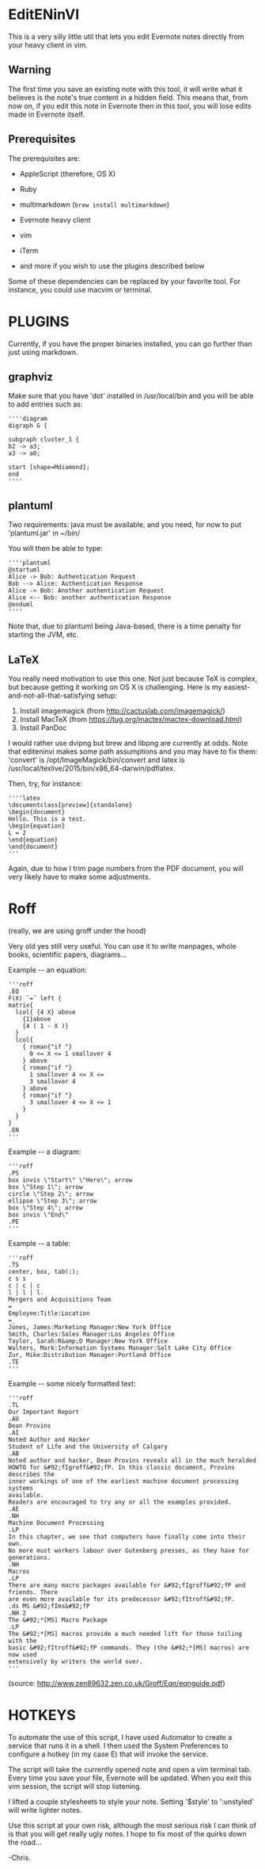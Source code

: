 # EditENinVI

This is a very silly little util that lets you edit Evernote notes directly from your heavy client in vim.

## Warning

The first time you save an existing note with this tool, it will write what it believes is the note's true content in a hidden field. This means that, from now on, if you edit this note in Evernote then in this tool, you will lose edits made in Evernote itself.

## Prerequisites

The prerequisites are:

- AppleScript (therefore, OS X)
- Ruby
- multimarkdown (`brew install multimarkdown`)
- Evernote heavy client
- vim
- iTerm

- and more if you wish to use the plugins described below

Some of these dependencies can be replaced by your favorite tool. For instance, you could use macvim or terminal.

# PLUGINS

Currently, if you have the proper binaries installed, you can go further than just using markdown.

## graphviz

Make sure that you have 'dot' installed in /usr/local/bin and you will be able to add entries such as:

    ''''diagram
    digraph G {

    subgraph cluster_1 {
    b2 -> a3;
    a3 -> a0;

    start [shape=Mdiamond];
    end
    ''''

## plantuml

Two requirements: java must be available, and you need, for now to put 'plantuml.jar' in ~/bin/

You will then be able to type:

    ''''plantuml
    @startuml
    Alice -> Bob: Authentication Request
    Bob --> Alice: Authentication Response
    Alice -> Bob: Another authentication Request
    Alice <-- Bob: another authentication Response
    @enduml
    ''''

Note that, due to plantuml being Java-based, there is a time penalty for starting the JVM, etc.

## LaTeX

You really need motivation to use this one. Not just because TeX is complex, but because getting it working on OS X is challenging. Here is my easiest-and-not-all-that-satisfying setup:

1. Install imagemagick (from http://cactuslab.com/imagemagick/)
2. Install MacTeX (from https://tug.org/mactex/mactex-download.html)
3. Install PanDoc

I would rather use dvipng but brew and libpng are currently at odds. Note that editeninvi makes some path assumptions and you may have to fix them: 'convert' is /opt/ImageMagick/bin/convert and latex is /usr/local/texlive/2015/bin/x86_64-darwin/pdflatex.

Then, try, for instance:

    ''''latex
    \documentclass[preview]{standalone}
    \begin{document}
    Hello. This is a test.
    \begin{equation}
    L = 2
    \end{equation}
    \end{document}
    '''

Again, due to how I trim page numbers from the PDF document, you will very likely have to make some adjustments.

# Roff

(really, we are using groff under the hood)

Very old yes still very useful. You can use it to write manpages, whole books, scientific papers, diagrams...

Example -- an equation:

    '''roff
    .EQ
    F(X) ˜=˜ left {
    matrix{
      lcol{ {4 X} above
        {1}above
        {4 ( 1 - X )}
      }
      lcol{
        { roman{"if "}
          0 <= X <= 1 smallover 4
        } above
        { roman{"if "}
          1 smallover 4 <= X <=
          3 smallover 4
        } above
        { roman{"if "}
          3 smallover 4 <= X <= 1
        }
      }
    }
    .EN
    '''

Example -- a diagram:

    '''roff
    .PS
    box invis \"Start\" \"Here\"; arrow
    box \"Step 1\"; arrow
    circle \"Step 2\"; arrow
    ellipse \"Step 3\"; arrow
    box \"Step 4\"; arrow
    box invis \"End\"
    .PE
    '''

Example -- a table:

    '''roff
    .TS
    center, box, tab(:);
    c s s
    c | c | c
    l | l | l.
    Mergers and Acquisitions Team
    =
    Employee:Title:Location
    =_
    Jones, James:Marketing Manager:New York Office
    Smith, Charles:Sales Manager:Los Angeles Office
    Taylor, Sarah:R&amp;D Manager:New York Office
    Walters, Mark:Information Systems Manager:Salt Lake City Office
    Zur, Mike:Distribution Manager:Portland Office
    .TE
    '''

Example -- some nicely formatted text:

    '''roff
    .TL
    Our Important Report
    .AU
    Dean Provins
    .AI
    Noted Author and Hacker
    Student of Life and the University of Calgary
    .AB
    Noted author and hacker, Dean Provins reveals all in the much heralded
    HOWTO for &#92;fIgroff&#92;fP. In this classic document, Provins describes the
    inner workings of one of the earliest machine document processing systems
    available.
    Readers are encouraged to try any or all the examples provided.
    .AE
    .NH
    Machine Document Processing
    .LP
    In this chapter, we see that computers have finally come into their own.
    No more must workers labour over Gutenberg presses, as they have for
    generations.
    .NH
    Macros
    .LP
    There are many macro packages available for &#92;fIgroff&#92;fP and friends. There
    are even more available for its predecessor &#92;fItroff&#92;fP.
    .ds MS &#92;fIms&#92;fP
    .NH 2
    The &#92;*[MS] Macro Package
    .LP
    The &#92;*[MS] macros provide a much needed lift for those toiling with the
    basic &#92;fItroff&#92;fP commands. They (the &#92;*[MS] macros) are now used
    extensively by writers the world over.
    '''

(source: http://www.zen89632.zen.co.uk/Groff/Eqn/eqnguide.pdf)

# HOTKEYS

To automate the use of this script, I have used Automator to create a service that runs it in a shell. I then used the System Preferences to configure a hotkey (in my case <opt><cmd>E) that will invoke the service.

The script will take the currently opened note and open a vim terminal tab. Every time you save your file, Evernote will be updated. When you exit this vim session, the script will stop listening.

I lifted a couple stylesheets to style your note. Setting '$style' to ':unstyled' will write lighter notes.

Use this script at your own risk, although the most serious risk I can think of is that you will get really ugly notes. I hope to fix most of the quirks down the road...

-Chris.
